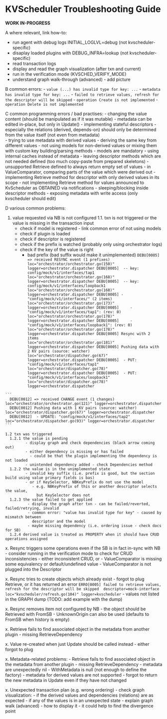 # KVScheduler Troubleshooting Guide

**WORK IN-PROGRESS**

A where relevant, link how-to:
   - run agent with debug logs INITIAL_LOGLVL=debug (not kvscheduler-specific)
   - disaplay loaded plugins with DEBUG_INFRA=lookup (not kvscheduler-specific)
   - read transaction logs
   - display and read the graph visualization (after txn and current)
   - run in the verification mode (KVSCHED_VERIFY_MODE)
   - understand graph walk-through (advanced) - add picture

B common errors:
    - `value (...) has invalid type for key: ...`
    - `metadata has invalid type for key: ...`
    - `failed to retrieve values, refresh for the descriptor will be skipped`
    - `operation Create is not implemented`
    - `operation Delete is not implemented`
    
C common programming errors / bad practises:
    - changing the value content (should be manipulated as if it was mutable)
       - metadata can be edited in-place, but only in Update()
    - implementing stateful descriptors
       - especially the relations (derived, depends-on) should only be determined
         from the value itself (not even from metadata)     
    - trying to use metadata with derived values
    - deriving the same key from different values 
    - not using models for non-derived values or mixing them with custom key
      building/parsing methods
        - models are mandatory
    - using internal caches instead of metadata
    - leaving descriptor methods which are not needed defined (too much
      copy-paste from prepared skeletons)
    - unsupported Retrieve defined to always return empty set of values
    - in ValueComparator, comparing parts of the value which were derived out
    - implementing Retrieve method for descriptor with only derived values
      in its scope
    - not implementing Retrieve method for values announced to KvScheduler
      as OBTAINED via notifications
    - sleeping/blocking inside descriptor methods
    - exposing metadata with write access (only kvscheduler should edit)
    

D various common problems:
   1. value requested via NB is not configured
    1.1. txn is not triggered or the value is missing in the transaction input
      - check if model is registered - link common error of not using models
      - check if plugin is loaded
      - check if descriptor is registered
      - check if the prefix is watched (probably only using orchestrator logs)
      - check if the key of the value is right
         - bad prefix (bad suffix would make it unimplemented)
    ```
      DEBU[0005] => received RESYNC event (1 prefixes)         loc="orchestrator/orchestrator.go(150)" logger=orchestrator.dispatcher
      DEBU[0005]  -- key: config/mock/v1/interfaces/tap1       loc="orchestrator/orchestrator.go(168)" logger=orchestrator.dispatcher
      DEBU[0005]  -- key: config/mock/v1/interfaces/loopback1  loc="orchestrator/orchestrator.go(168)" logger=orchestrator.dispatcher
      DEBU[0005] - "config/mock/v1/interfaces/" (2 items)      loc="orchestrator/orchestrator.go(173)" logger=orchestrator.dispatcher
      DEBU[0005] 	 - "config/mock/v1/interfaces/tap1": (rev: 0)  loc="orchestrator/orchestrator.go(178)" logger=orchestrator.dispatcher
      DEBU[0005] 	 - "config/mock/v1/interfaces/loopback1": (rev: 0)  loc="orchestrator/orchestrator.go(178)" logger=orchestrator.dispatcher
      DEBU[0005] Resync with 2 items                           loc="orchestrator/orchestrator.go(181)" logger=orchestrator.dispatcher
      DEBU[0005] Pushing data with 2 KV pairs (source: watcher)  loc="orchestrator/dispatcher.go(67)" logger=orchestrator.dispatcher
      DEBU[0005]  - PUT: "config/mock/v1/interfaces/tap1"      loc="orchestrator/dispatcher.go(78)" logger=orchestrator.dispatcher
      DEBU[0005]  - PUT: "config/mock/v1/interfaces/loopback1"   loc="orchestrator/dispatcher.go(78)" logger=orchestrator.dispatcher
    ```
    
    ```
      DEBU[0012] => received CHANGE event (1 changes)          loc="orchestrator/orchestrator.go(121)" logger=orchestrator.dispatcher
      DEBU[0012] Pushing data with 1 KV pairs (source: watcher)  loc="orchestrator/dispatcher.go(67)" logger=orchestrator.dispatcher
      DEBU[0012]  - UPDATE: "config/mock/v1/interfaces/tap2"   loc="orchestrator/dispatcher.go(93)" logger=orchestrator.dispatcher
    ```   
      
    1.2 txn was triggered
      1.2.1 the value is pending
             - display graph and check dependencies (black arrow coming out)
             - either dependency is missing or has failed
               - could be that the plugin implementing the dependency is not loaded
             - unintended dependency added - check Dependencies method
      1.2.2 the value is in the unimplemented state
             - invalid key suffix (i.e. prefix is good, but the section build using value primary fields is bas)
             - or if KeySelector, NBKeyPrefix do not use the model
                - e.g. NBKeyPrefix of this or another descriptor selects the value,
                  but KeySelector does not
      1.2.3 the value failed to get applied
              - display the graph after txn - can be failed/reverted, failed/retrying, invalid
              - common error: "value has invalid type for key" - caused by mismatch between
                descriptor and the model
              - maybe missing dependency (i.e. ordering issue - check docs for SB)
      1.2.4 derived value is treated as PROPERTY when it should have CRUD operations assigned        
           
      
      
   x. Resync triggers some operations even if the SB is in fact in-sync with NB
       - consider running in the verification mode to check for CRUD inconsistencies
       - either inconsistent CRUD, or
           - ValueComparator is missing some equivalency or default/undefined value
           - ValueComparator is not plugged into the Descriptor

   x. Resync tries to create objects which already exist
       - forgot to plug Retrieve, or it has returned an error 
       ```
       ERRO[0005] failed to retrieve values, refresh for the descriptor will be skipped  descriptor=mock-interface loc="kvscheduler/refresh.go(104)" logger=kvscheduler
       ```
          - values not listed in the GRAPH dump (TODO: add example with the dump)
             
       
   x. Resync removes item not configured by NB
       - the object should be Retrieved with FromSB
       - UnknownOrigin can also be used (defaults to FromSB when history is empty)       
   
   x. Retrieve fails to find associated object in the metadata from another plugin
       - missing RetrieveDependency
       
   x. Value re-created when just Update should be called instead
       - either forgot to plug

   x. Metadata-related problems:
       - Retrieve fails to find associated object in the metadata from another plugin
                - missing RetrieveDependency
       - metadata are unexpectedly nil 
          - WithMetadata is null (not enough to define the factory)
          - metadata for derived values are not supported
          - forgot to return the new metadata in Update even if they have not changed
                     
       
   x. Unexpected transaction plan (e.g. wrong ordering)
       - check graph visualization:
           - if the derived values and dependencies (relations) are as expected
           - if any of the values is in an unexpected state 
       - explain graph walk (advanced) - how to display it - it could help to
         find the divergence point        